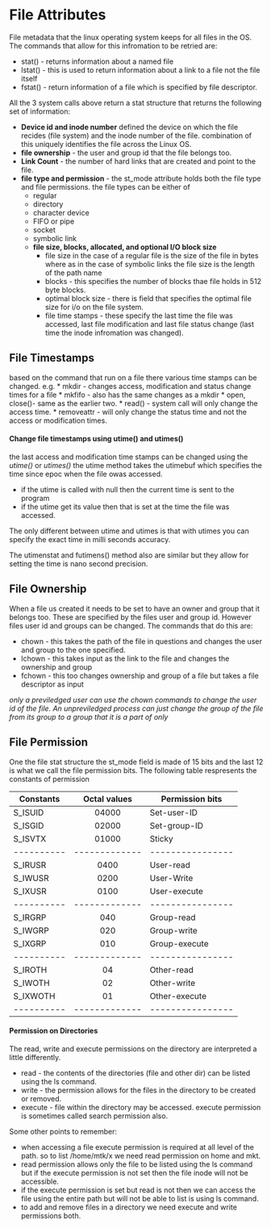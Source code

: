 # File Attributes 

File metadata that the linux operating system keeps for all files in the OS. The commands that allow
for this infromation to be retried are: 
* stat() - returns information about a named file 
* lstat() - this is used to return information about a link to a file not the file itself
* fstat() - return information of a file which is specified by file descriptor. 

All the 3 system calls above return a stat structure that returns the following set of information: 

* **Device id and inode number** defined the device on which the file recides (file system) and the
  inode number of the file. combination of this uniquely identifies the file across the Linux OS. 
* **file ownership** - the user and group id that the file belongs too. 
* **Link Count** - the number of hard links that are created and point to the file. 
* **file type and permission** - the st_mode attribute holds both the file type and file
  permissions. the file types can be either of
  	* regular 
	* directory 
	* character device 
	* FIFO or pipe 
	* socket 
	* symbolic link 
  * **file size, blocks, allocated, and optional I/O block size** 
  	* file size in the case of a regular file is the size of the file in bytes where as in the
	  case of symbolic links the file size is the length of the path name
	* blocks - this specifies the number of blocks thae file holds in 512 byte blocks. 
	* optimal block size - there is field that specifies the optimal file size for i/o on the
	  file system. 
	* file time stamps - these specify the last time the file was accessed, last file
	  modification and last file status change (last time the inode infromation was changed).

## File Timestamps 
based on the command that run on a file there various time stamps can be changed. e.g. 
	* mkdir - changes access, modification and status change times for a file 
	* mkfifo - also has the same changes as a mkdir 
	* open, close()- same as the earlier two.
	* read() - system call will only change the access time. 
	* removeattr - will only change the status time and not the access or modification times. 

#### Change file timestamps using utime() and utimes()
the last access and modification time stamps can be changed using the _utime()_ or _utimes()_ the
utime method takes the utimebuf which specifies the time since epoc when the file owas accessed. 
* if the utime is called with null then the current time is sent to the program 
* if the utime get its value then that is set at the time the file was accessed. 

The only different between utime and utimes is that with utimes you can specify the exact time in
milli seconds accuracy. 

The utimenstat and futimens() method also are similar but they allow for setting the time is nano
second precision. 


## File Ownership
When a file us created it needs to be set to have an owner and group that it belongs too. These are
specified by the files user and group id. However files user id and groups can be changed. The
commands that do this are: 

* chown - this takes the path of the file in questions and changes the user and group to the one
  specified. 
* lchown - this takes input as the link to the file and changes the ownership and group 
* fchown - this too changes ownership and group of a file but takes a file descriptor as input 

_only a previledged user can use the chown commands to change the user id of the file. An
unpreviledged process can just change the group of the file from its group to a group that it is a
part of only_ 


## File Permission 
One the file stat structure the st_mode field is made of 15 bits and the last 12 is what we call the
file permission bits. The following table respresents the constants of permission 

| Constants | Octal values | Permission bits | 
| ----------|:------------:| ----------------|
| S_ISUID   | 04000        | Set-user-ID     | 
| S_ISGID   | 02000        | Set-group-ID    | 
| S_ISVTX   | 01000        | Sticky          | 
| ----------| -------------| ----------------| 
| S_IRUSR   | 0400         | User-read       | 
| S_IWUSR   | 0200         | User-Write      | 
| S_IXUSR   | 0100         | User-execute    | 
| ----------| -------------| ----------------| 
| S_IRGRP   | 040          | Group-read      |
| S_IWGRP   | 020          | Group-write     | 
| S_IXGRP   | 010          | Group-execute   | 
| ----------| -------------| ----------------| 
| S_IROTH   | 04           | Other-read      | 
| S_IWOTH   | 02           | Other-write     | 
| S_IXWOTH  | 01           | Other-execute   | 
| ----------| -------------| ----------------| 

#### Permission on Directories 
The read, write and execute permissions on the directory are interpreted a little differently. 
* read - the contents of the directories (file and other dir) can be listed using the ls command. 
* write - the permission allows for the files in the directory to be created or removed. 
* execute - file within the directory may be accessed. execute permission is sometimes called search
  permission also. 

Some other points to remember: 
* when accessing a file execute permission is required at all level of the path. so to list /home/mtk/x
  we need read permission on home and mkt. 
* read permission allows only the file to be listed using the ls command but if the execute
  permission is not set then the file inode will not be accessible. 
* if the execute permission is set but read is not then we can access the file using the entire path but will not be able
  to list is using ls command. 
* to add and remove files in a directory we need execute and write permissions both.


